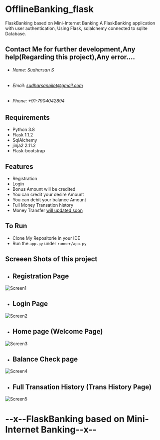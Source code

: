 # OfflineBanking_flask
FlaskBanking based on Mini-Internet Banking 
A FlaskBanking application with user authentication, Using Flask, sqlalchemy connected to sqlite Database.

## Contact Me for further development,Any help(Regarding this project),Any error....
- ###### Name: Sudharsan S
- ###### Email: sudharsanpilot@gmail.com
- ###### Phone: +91-7904042894

## Requirements 
 - Python 3.8
 - Flask 1.1.2
 - SqlAlchemy
 - jinja2 2.11.2
 - Flask-bootstrap
 
## Features
 - Registration 
 - Login 
 - Bonus Amount will be credited
 - You can credit your desire Amount
 - You can debit your balance Amount
 - Full Money Transation history
 - Money Transfer [will updated soon]( )
 
## To Run
 - Clone My Repositorie in your IDE
 - Run the `app.py` under  `runner/app.py`
 

## Screeen Shots of this project
   - ## Registration Page
![Screen1](https://user-images.githubusercontent.com/52055923/91473398-72723280-e8b6-11ea-87b3-3ecaac10abdd.png)
   - ## Login Page

![Screen2](https://user-images.githubusercontent.com/52055923/91473414-78681380-e8b6-11ea-8f49-6dc9c94485af.png)

   - ## Home page (Welcome Page)
![Screen3](https://user-images.githubusercontent.com/52055923/91473434-7d2cc780-e8b6-11ea-9222-473d09308e3c.png)

   - ## Balance Check page
![Screen4](https://user-images.githubusercontent.com/52055923/91473512-9e8db380-e8b6-11ea-98cf-e3d254d25ef7.png)

   - ## Full Transation History (Trans History Page)
![Screen5](https://user-images.githubusercontent.com/52055923/91473526-a3526780-e8b6-11ea-9f43-be1080623db7.png)






# __--x--FlaskBanking based on Mini-Internet Banking--x--__
